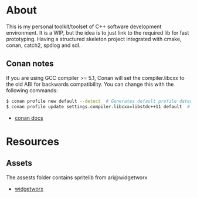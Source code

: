 # About
This is my personal toolkit/toolset of C++ software development environment. It is a WIP, but the idea is to just link to the required lib for fast prototyping. Having a structured skeleton project integrated with cmake, conan, catch2, spdlog and sdl.

## Conan notes
If you are using GCC compiler >= 5.1, Conan will set the compiler.libcxx to the old ABI for backwards compatibility. You can change this with the following commands:

```bash
$ conan profile new default --detect  # Generates default profile detecting GCC and sets old ABI
$ conan profile update settings.compiler.libcxx=libstdc++11 default  # Sets libcxx to C++11 ABI
```

- [conan docs](https://docs.conan.io/en/latest/getting_started.html)

# Resources
## Assets
The assests folder contains spritelib from ari@widgetworx
- [widgetworx](https://widgetworx.com/)
